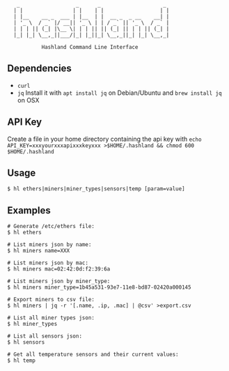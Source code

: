 ```
   _                  _      _                    _ 
  | |                | |    | |                  | |
  | |__    __ _  ___ | |__  | |  __ _  _ __    __| |
  | '_ \  / _` |/ __|| '_ \ | | / _` || '_ \  / _` |
  | | | || (_| |\__ \| | | || || (_| || | | || (_| |
  |_| |_| \__,_||___/|_| |_||_| \__,_||_| |_| \__,_|
  
           Hashland Command Line Interface
```

## Dependencies
* `curl`
* `jq` Install it with `apt install jq` on Debian/Ubuntu and `brew install jq` on OSX

## API Key
Create a file in your home directory containing the api key with `echo API_KEY=xxxyourxxxapixxxkeyxxx >$HOME/.hashland && chmod 600 $HOME/.hashland`
## Usage

```
$ hl ethers|miners|miner_types|sensors|temp [param=value]
```

## Examples

```
# Generate /etc/ethers file:
$ hl ethers

# List miners json by name:
$ hl miners name=XXX

# List miners json by mac:
$ hl miners mac=02:42:0d:f2:39:6a

# List miners json by miner_type:
$ hl miners miner_type=1b45a531-93e7-11e8-bd87-02420a000145

# Export miners to csv file:
$ hl miners | jq -r '[.name, .ip, .mac] | @csv' >export.csv

# List all miner types json:
$ hl miner_types

# List all sensors json:
$ hl sensors

# Get all temperature sensors and their current values:
$ hl temp
```

